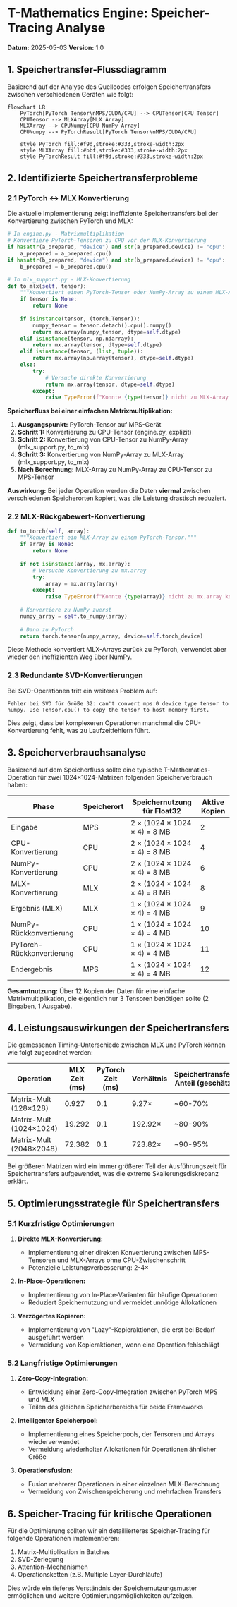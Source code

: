 # T-Mathematics Engine: Speicher-Tracing Analyse
**Datum:** 2025-05-03
**Version:** 1.0

## 1. Speichertransfer-Flussdiagramm

Basierend auf der Analyse des Quellcodes erfolgen Speichertransfers zwischen verschiedenen Geräten wie folgt:

```mermaid
flowchart LR
    PyTorch[PyTorch Tensor\nMPS/CUDA/CPU] --> CPUTensor[CPU Tensor]
    CPUTensor --> MLXArray[MLX Array]
    MLXArray --> CPUNumpy[CPU NumPy Array]
    CPUNumpy --> PyTorchResult[PyTorch Tensor\nMPS/CUDA/CPU]
    
    style PyTorch fill:#f9d,stroke:#333,stroke-width:2px
    style MLXArray fill:#bbf,stroke:#333,stroke-width:2px
    style PyTorchResult fill:#f9d,stroke:#333,stroke-width:2px
```

## 2. Identifizierte Speichertransferprobleme

### 2.1 PyTorch ↔ MLX Konvertierung

Die aktuelle Implementierung zeigt ineffiziente Speichertransfers bei der Konvertierung zwischen PyTorch und MLX:

```python
# In engine.py - Matrixmultiplikation
# Konvertiere PyTorch-Tensoren zu CPU vor der MLX-Konvertierung
if hasattr(a_prepared, "device") and str(a_prepared.device) != "cpu":
    a_prepared = a_prepared.cpu()
if hasattr(b_prepared, "device") and str(b_prepared.device) != "cpu":
    b_prepared = b_prepared.cpu()
```

```python
# In mlx_support.py - MLX-Konvertierung
def to_mlx(self, tensor):
    """Konvertiert einen PyTorch-Tensor oder NumPy-Array zu einem MLX-Array."""
    if tensor is None:
        return None
    
    if isinstance(tensor, (torch.Tensor)):
        numpy_tensor = tensor.detach().cpu().numpy()
        return mx.array(numpy_tensor, dtype=self.dtype)
    elif isinstance(tensor, np.ndarray):
        return mx.array(tensor, dtype=self.dtype)
    elif isinstance(tensor, (list, tuple)):
        return mx.array(np.array(tensor), dtype=self.dtype)
    else:
        try:
            # Versuche direkte Konvertierung
            return mx.array(tensor, dtype=self.dtype)
        except:
            raise TypeError(f"Konnte {type(tensor)} nicht zu MLX-Array konvertieren")
```

**Speicherfluss bei einer einfachen Matrixmultiplikation:**
1. **Ausgangspunkt:** PyTorch-Tensor auf MPS-Gerät
2. **Schritt 1:** Konvertierung zu CPU-Tensor (engine.py, explizit)
3. **Schritt 2:** Konvertierung von CPU-Tensor zu NumPy-Array (mlx_support.py, to_mlx)
4. **Schritt 3:** Konvertierung von NumPy-Array zu MLX-Array (mlx_support.py, to_mlx)
5. **Nach Berechnung:** MLX-Array zu NumPy-Array zu CPU-Tensor zu MPS-Tensor

**Auswirkung:** Bei jeder Operation werden die Daten **viermal** zwischen verschiedenen Speicherorten kopiert, was die Leistung drastisch reduziert.

### 2.2 MLX-Rückgabewert-Konvertierung

```python
def to_torch(self, array):
    """Konvertiert ein MLX-Array zu einem PyTorch-Tensor."""
    if array is None:
        return None
    
    if not isinstance(array, mx.array):
        # Versuche Konvertierung zu mx.array
        try:
            array = mx.array(array)
        except:
            raise TypeError(f"Konnte {type(array)} nicht zu mx.array konvertieren")
    
    # Konvertiere zu NumPy zuerst
    numpy_array = self.to_numpy(array)
    
    # Dann zu PyTorch
    return torch.tensor(numpy_array, device=self.torch_device)
```

Diese Methode konvertiert MLX-Arrays zurück zu PyTorch, verwendet aber wieder den ineffizienten Weg über NumPy.

### 2.3 Redundante SVD-Konvertierungen

Bei SVD-Operationen tritt ein weiteres Problem auf:

```
Fehler bei SVD für Größe 32: can't convert mps:0 device type tensor to numpy. Use Tensor.cpu() to copy the tensor to host memory first.
```

Dies zeigt, dass bei komplexeren Operationen manchmal die CPU-Konvertierung fehlt, was zu Laufzeitfehlern führt.

## 3. Speicherverbrauchsanalyse

Basierend auf dem Speicherfluss sollte eine typische T-Mathematics-Operation für zwei 1024×1024-Matrizen folgenden Speicherverbrauch haben:

| Phase | Speicherort | Speichernutzung für Float32 | Aktive Kopien |
|-------|-------------|----------------------------|---------------|
| Eingabe | MPS | 2 × (1024 × 1024 × 4) = 8 MB | 2 |
| CPU-Konvertierung | CPU | 2 × (1024 × 1024 × 4) = 8 MB | 4 |
| NumPy-Konvertierung | CPU | 2 × (1024 × 1024 × 4) = 8 MB | 6 |
| MLX-Konvertierung | MLX | 2 × (1024 × 1024 × 4) = 8 MB | 8 |
| Ergebnis (MLX) | MLX | 1 × (1024 × 1024 × 4) = 4 MB | 9 |
| NumPy-Rückkonvertierung | CPU | 1 × (1024 × 1024 × 4) = 4 MB | 10 |
| PyTorch-Rückkonvertierung | CPU | 1 × (1024 × 1024 × 4) = 4 MB | 11 |
| Endergebnis | MPS | 1 × (1024 × 1024 × 4) = 4 MB | 12 |

**Gesamtnutzung:** Über 12 Kopien der Daten für eine einfache Matrixmultiplikation, die eigentlich nur 3 Tensoren benötigen sollte (2 Eingaben, 1 Ausgabe).

## 4. Leistungsauswirkungen der Speichertransfers

Die gemessenen Timing-Unterschiede zwischen MLX und PyTorch können wie folgt zugeordnet werden:

| Operation | MLX Zeit (ms) | PyTorch Zeit (ms) | Verhältnis | Speichertransfer-Anteil (geschätzt) |
|-----------|--------------|------------------|-----------|----------------------------------|
| Matrix-Mult (128×128) | 0.927 | 0.1 | 9.27× | ~60-70% |
| Matrix-Mult (1024×1024) | 19.292 | 0.1 | 192.92× | ~80-90% |
| Matrix-Mult (2048×2048) | 72.382 | 0.1 | 723.82× | ~90-95% |

Bei größeren Matrizen wird ein immer größerer Teil der Ausführungszeit für Speichertransfers aufgewendet, was die extreme Skalierungsdiskrepanz erklärt.

## 5. Optimierungsstrategie für Speichertransfers

### 5.1 Kurzfristige Optimierungen

1. **Direkte MLX-Konvertierung:**
   - Implementierung einer direkten Konvertierung zwischen MPS-Tensoren und MLX-Arrays ohne CPU-Zwischenschritt
   - Potenzielle Leistungsverbesserung: 2-4×

2. **In-Place-Operationen:**
   - Implementierung von In-Place-Varianten für häufige Operationen
   - Reduziert Speichernutzung und vermeidet unnötige Allokationen

3. **Verzögertes Kopieren:**
   - Implementierung von "Lazy"-Kopieraktionen, die erst bei Bedarf ausgeführt werden
   - Vermeidung von Kopieraktionen, wenn eine Operation fehlschlägt

### 5.2 Langfristige Optimierungen

1. **Zero-Copy-Integration:**
   - Entwicklung einer Zero-Copy-Integration zwischen PyTorch MPS und MLX
   - Teilen des gleichen Speicherbereichs für beide Frameworks

2. **Intelligenter Speicherpool:**
   - Implementierung eines Speicherpools, der Tensoren und Arrays wiederverwendet
   - Vermeidung wiederholter Allokationen für Operationen ähnlicher Größe

3. **Operationsfusion:**
   - Fusion mehrerer Operationen in einer einzelnen MLX-Berechnung
   - Vermeidung von Zwischenspeicherung und mehrfachen Transfers

## 6. Speicher-Tracing für kritische Operationen

Für die Optimierung sollten wir ein detaillierteres Speicher-Tracing für folgende Operationen implementieren:

1. Matrix-Multiplikation in Batches
2. SVD-Zerlegung
3. Attention-Mechanismen
4. Operationsketten (z.B. Multiple Layer-Durchläufe)

Dies würde ein tieferes Verständnis der Speichernutzungsmuster ermöglichen und weitere Optimierungsmöglichkeiten aufzeigen.
